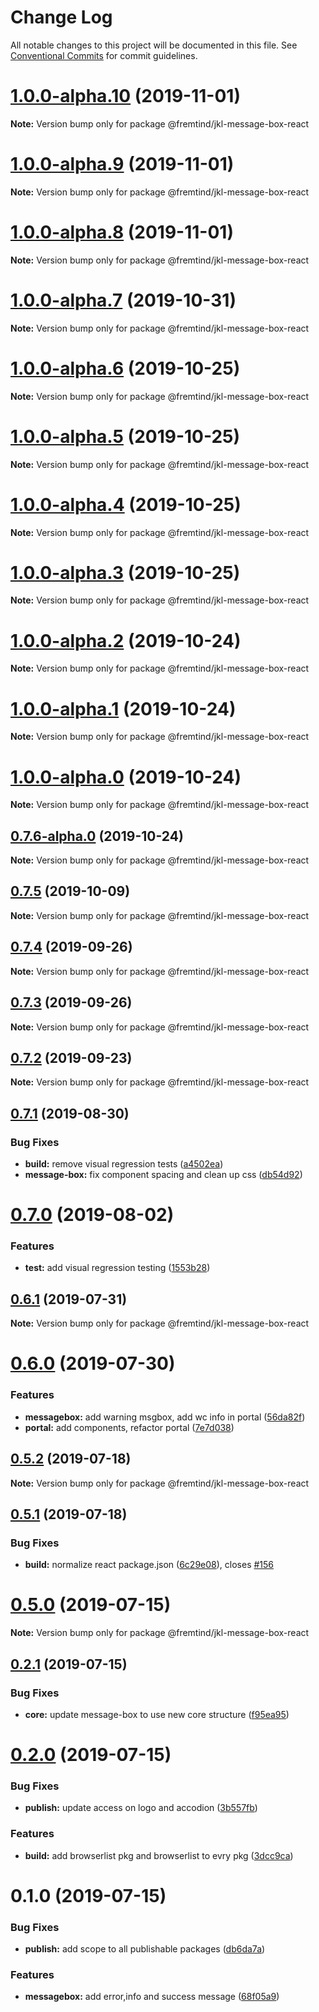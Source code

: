 # Change Log

All notable changes to this project will be documented in this file.
See [Conventional Commits](https://conventionalcommits.org) for commit guidelines.

# [1.0.0-alpha.10](https://github.com/fremtind/jokul/compare/@fremtind/jkl-message-box-react@0.7.5...@fremtind/jkl-message-box-react@1.0.0-alpha.10) (2019-11-01)

**Note:** Version bump only for package @fremtind/jkl-message-box-react





# [1.0.0-alpha.9](https://github.com/fremtind/jokul/compare/@fremtind/jkl-message-box-react@1.0.0-alpha.8...@fremtind/jkl-message-box-react@1.0.0-alpha.9) (2019-11-01)

**Note:** Version bump only for package @fremtind/jkl-message-box-react





# [1.0.0-alpha.8](https://github.com/fremtind/jokul/compare/@fremtind/jkl-message-box-react@1.0.0-alpha.7...@fremtind/jkl-message-box-react@1.0.0-alpha.8) (2019-11-01)

**Note:** Version bump only for package @fremtind/jkl-message-box-react





# [1.0.0-alpha.7](https://github.com/fremtind/jokul/compare/@fremtind/jkl-message-box-react@1.0.0-alpha.6...@fremtind/jkl-message-box-react@1.0.0-alpha.7) (2019-10-31)

**Note:** Version bump only for package @fremtind/jkl-message-box-react





# [1.0.0-alpha.6](https://github.com/fremtind/jokul/compare/@fremtind/jkl-message-box-react@1.0.0-alpha.5...@fremtind/jkl-message-box-react@1.0.0-alpha.6) (2019-10-25)

**Note:** Version bump only for package @fremtind/jkl-message-box-react





# [1.0.0-alpha.5](https://github.com/fremtind/jokul/compare/@fremtind/jkl-message-box-react@1.0.0-alpha.4...@fremtind/jkl-message-box-react@1.0.0-alpha.5) (2019-10-25)

**Note:** Version bump only for package @fremtind/jkl-message-box-react





# [1.0.0-alpha.4](https://github.com/fremtind/jokul/compare/@fremtind/jkl-message-box-react@1.0.0-alpha.3...@fremtind/jkl-message-box-react@1.0.0-alpha.4) (2019-10-25)

**Note:** Version bump only for package @fremtind/jkl-message-box-react





# [1.0.0-alpha.3](https://github.com/fremtind/jokul/compare/@fremtind/jkl-message-box-react@1.0.0-alpha.2...@fremtind/jkl-message-box-react@1.0.0-alpha.3) (2019-10-25)

**Note:** Version bump only for package @fremtind/jkl-message-box-react





# [1.0.0-alpha.2](https://github.com/fremtind/jokul/compare/@fremtind/jkl-message-box-react@1.0.0-alpha.1...@fremtind/jkl-message-box-react@1.0.0-alpha.2) (2019-10-24)

**Note:** Version bump only for package @fremtind/jkl-message-box-react





# [1.0.0-alpha.1](https://github.com/fremtind/jokul/compare/@fremtind/jkl-message-box-react@1.0.0-alpha.0...@fremtind/jkl-message-box-react@1.0.0-alpha.1) (2019-10-24)

**Note:** Version bump only for package @fremtind/jkl-message-box-react





# [1.0.0-alpha.0](https://github.com/fremtind/jokul/compare/@fremtind/jkl-message-box-react@0.7.6-alpha.0...@fremtind/jkl-message-box-react@1.0.0-alpha.0) (2019-10-24)

**Note:** Version bump only for package @fremtind/jkl-message-box-react





## [0.7.6-alpha.0](https://github.com/fremtind/jokul/compare/@fremtind/jkl-message-box-react@0.7.5...@fremtind/jkl-message-box-react@0.7.6-alpha.0) (2019-10-24)

**Note:** Version bump only for package @fremtind/jkl-message-box-react





## [0.7.5](https://github.com/fremtind/jokul/compare/@fremtind/jkl-message-box-react@0.7.4...@fremtind/jkl-message-box-react@0.7.5) (2019-10-09)

**Note:** Version bump only for package @fremtind/jkl-message-box-react





## [0.7.4](https://github.com/fremtind/jokul/compare/@fremtind/jkl-message-box-react@0.7.3...@fremtind/jkl-message-box-react@0.7.4) (2019-09-26)

**Note:** Version bump only for package @fremtind/jkl-message-box-react





## [0.7.3](https://github.com/fremtind/jokul/compare/@fremtind/jkl-message-box-react@0.7.2...@fremtind/jkl-message-box-react@0.7.3) (2019-09-26)

**Note:** Version bump only for package @fremtind/jkl-message-box-react





## [0.7.2](https://github.com/fremtind/jokul/compare/@fremtind/jkl-message-box-react@0.7.1...@fremtind/jkl-message-box-react@0.7.2) (2019-09-23)

**Note:** Version bump only for package @fremtind/jkl-message-box-react





## [0.7.1](https://github.com/fremtind/jokul/compare/@fremtind/jkl-message-box-react@0.7.0...@fremtind/jkl-message-box-react@0.7.1) (2019-08-30)


### Bug Fixes

* **build:** remove visual regression tests ([a4502ea](https://github.com/fremtind/jokul/commit/a4502ea))
* **message-box:** fix component spacing and clean up css ([db54d92](https://github.com/fremtind/jokul/commit/db54d92))





# [0.7.0](https://github.com/fremtind/jokul/compare/@fremtind/jkl-message-box-react@0.6.1...@fremtind/jkl-message-box-react@0.7.0) (2019-08-02)


### Features

* **test:** add visual regression testing ([1553b28](https://github.com/fremtind/jokul/commit/1553b28))





## [0.6.1](https://github.com/fremtind/jokul/compare/@fremtind/jkl-message-box-react@0.6.0...@fremtind/jkl-message-box-react@0.6.1) (2019-07-31)

**Note:** Version bump only for package @fremtind/jkl-message-box-react





# [0.6.0](https://github.com/fremtind/jokul/compare/@fremtind/jkl-message-box-react@0.5.2...@fremtind/jkl-message-box-react@0.6.0) (2019-07-30)


### Features

* **messagebox:** add warning msgbox, add wc info in portal ([56da82f](https://github.com/fremtind/jokul/commit/56da82f))
* **portal:** add components, refactor portal ([7e7d038](https://github.com/fremtind/jokul/commit/7e7d038))





## [0.5.2](https://github.com/fremtind/jokul/compare/@fremtind/jkl-message-box-react@0.5.1...@fremtind/jkl-message-box-react@0.5.2) (2019-07-18)

**Note:** Version bump only for package @fremtind/jkl-message-box-react





## [0.5.1](https://github.com/fremtind/jokul/compare/@fremtind/jkl-message-box-react@0.5.0...@fremtind/jkl-message-box-react@0.5.1) (2019-07-18)


### Bug Fixes

* **build:** normalize react package.json ([6c29e08](https://github.com/fremtind/jokul/commit/6c29e08)), closes [#156](https://github.com/fremtind/jokul/issues/156)





# [0.5.0](https://github.com/fremtind/jokul/compare/@fremtind/jkl-message-box-react@0.2.1...@fremtind/jkl-message-box-react@0.5.0) (2019-07-15)

**Note:** Version bump only for package @fremtind/jkl-message-box-react





## [0.2.1](https://github.com/fremtind/jokul/compare/@fremtind/jkl-message-box-react@0.2.0...@fremtind/jkl-message-box-react@0.2.1) (2019-07-15)


### Bug Fixes

* **core:** update message-box to use new core structure ([f95ea95](https://github.com/fremtind/jokul/commit/f95ea95))





# [0.2.0](https://github.com/fremtind/jokul/compare/@fremtind/jkl-message-box-react@0.1.0...@fremtind/jkl-message-box-react@0.2.0) (2019-07-15)

### Bug Fixes

-   **publish:** update access on logo and accodion ([3b557fb](https://github.com/fremtind/jokul/commit/3b557fb))

### Features

-   **build:** add browserlist pkg and browserlist to evry pkg ([3dcc9ca](https://github.com/fremtind/jokul/commit/3dcc9ca))

# 0.1.0 (2019-07-15)

### Bug Fixes

-   **publish:** add scope to all publishable packages ([db6da7a](https://github.com/fremtind/jokul/commit/db6da7a))

### Features

-   **messagebox:** add error,info and success message ([68f05a9](https://github.com/fremtind/jokul/commit/68f05a9))
